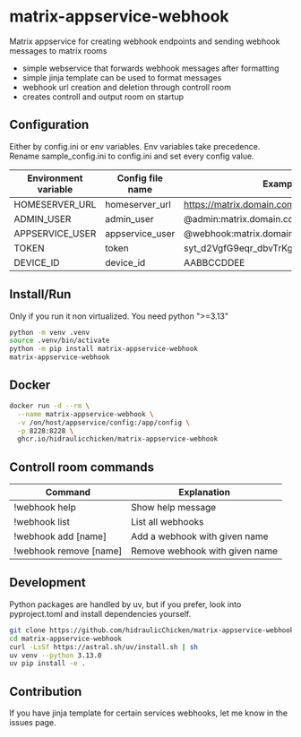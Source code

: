 # matrix-appservice-webhook

Matrix appservice for creating webhook endpoints and sending webhook messages to matrix rooms

- simple webservice that forwards webhook messages after formatting
- simple jinja template can be used to format messages
- webhook url creation and deletion through controll room
- creates controll and output room on startup

## Configuration

Either by config.ini or env variables. Env variables take precedence.
Rename sample_config.ini to config.ini and set every config value.

| Environment variable   | Config file name  | Example value  |
|---|---|---|
| HOMESERVER_URL | homeserver_url | https://matrix.domain.com |
| ADMIN_USER | admin_user | @admin:matrix.domain.com |
| APPSERVICE_USER | appservice_user | @webhook:matrix.domain.com |
| TOKEN | token | syt_d2VgfG9eqr_dbvTrKgfDerOdseFMZNP_0z99KM |
| DEVICE_ID | device_id | AABBCCDDEE |

## Install/Run

Only if you run it non virtualized.
You need python ">=3.13"

```bash
python -m venv .venv
source .venv/bin/activate
python -m pip install matrix-appservice-webhook
matrix-appservice-webhook
```

## Docker

```bash
docker run -d --rm \
  --name matrix-appservice-webhook \
  -v /on/host/appservice/config:/app/config \
  -p 8228:8228 \
  ghcr.io/hidraulicchicken/matrix-appservice-webhook
```

## Controll room commands

| Command   | Explanation |
|---|---|
| !webhook help | Show help message |
| !webhook list | List all webhooks |
| !webhook add [name] | Add a webhook with given name |
| !webhook remove [name] | Remove webhook with given name |

## Development

Python packages are handled by uv, but if you prefer, look into pyproject.toml and install dependencies yourself.

```bash
git clone https://github.com/hidraulicChicken/matrix-appservice-webhook.git
cd matrix-appservice-webhook
curl -LsSf https://astral.sh/uv/install.sh | sh
uv venv --python 3.13.0
uv pip install -e .
```

## Contribution

If you have jinja template for certain services webhooks, let me know in the issues page.
